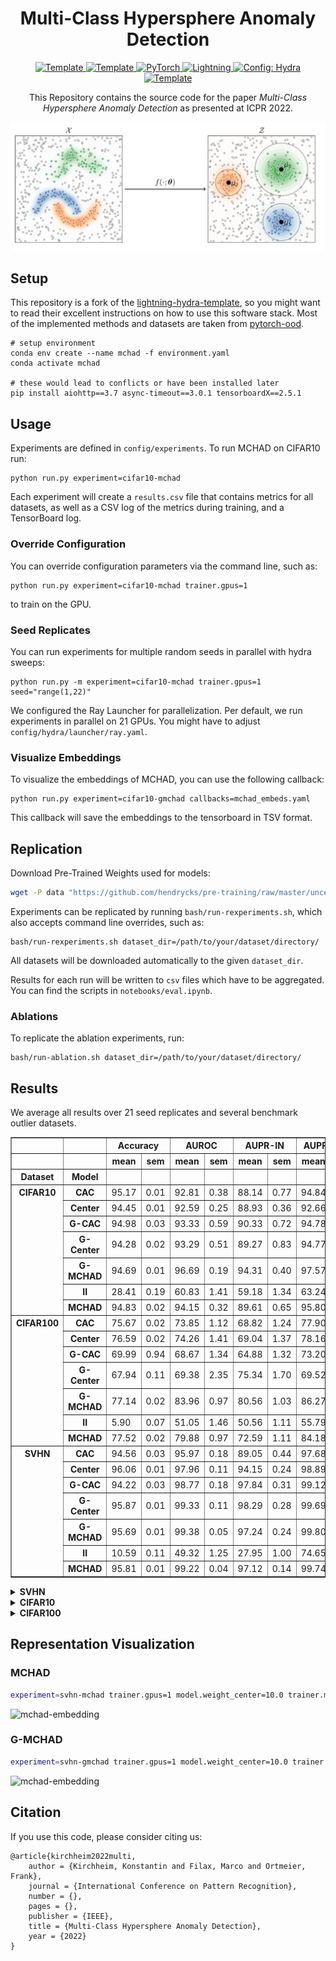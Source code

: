 <div align="center">

# Multi-Class Hypersphere Anomaly Detection

<a href="https://ieeexplore.ieee.org/abstract/document/9956337">
    <img alt="Template" src="http://img.shields.io/badge/ICPR-2022-4b44ce.svg">
</a>
<a href="https://github.com/kkirchheim/pytorch-ood">
    <img alt="Template" src="https://img.shields.io/badge/-PyTorch--OOD-017F2F?style=flat&logo=github&labelColor=gray">
</a>
<a href="https://pytorch.org/get-started/locally/">
    <img alt="PyTorch" src="https://img.shields.io/badge/PyTorch-ee4c2c?logo=pytorch&logoColor=white">
</a>
<a href="https://pytorchlightning.ai/">
    <img alt="Lightning" src="https://img.shields.io/badge/-Lightning-792ee5?logo=pytorchlightning&logoColor=white">
</a>
<a href="https://hydra.cc/">
    <img alt="Config: Hydra" src="https://img.shields.io/badge/Config-Hydra-89b8cd">
</a>
<a href="https://github.com/ashleve/lightning-hydra-template">
    <img alt="Template" src="https://img.shields.io/badge/-Lightning--Hydra--Template-017F2F?style=flat&logo=github&labelColor=gray">
</a>



This Repository contains the source code for the paper _Multi-Class Hypersphere Anomaly Detection_ as
presented at ICPR 2022.


![mchad](img/mchad.png)

</div>

## Setup
This repository is a fork of the
[lightning-hydra-template](https://github.com/ashleve/lightning-hydra-template), so you might
want to read their excellent instructions on how to use this software stack.
Most of the implemented methods and datasets are taken from [pytorch-ood](https://gitlab.com/kkirchheim/pytorch-ood).

```
# setup environment
conda env create --name mchad -f environment.yaml
conda activate mchad

# these would lead to conflicts or have been installed later
pip install aiohttp==3.7 async-timeout==3.0.1 tensorboardX==2.5.1
```

## Usage

Experiments are defined in `config/experiments`.
To run MCHAD on CIFAR10 run:

```
python run.py experiment=cifar10-mchad
```

Each experiment will create a `results.csv` file that contains metrics for all datasets, as
well as a CSV log of the metrics during training, and a TensorBoard log.

### Override Configuration
You can override configuration parameters via the command line, such as:
```shell
python run.py experiment=cifar10-mchad trainer.gpus=1
```
to train on the GPU.

### Seed Replicates
You can run experiments for multiple random seeds in parallel with hydra sweeps:
```shell
python run.py -m experiment=cifar10-mchad trainer.gpus=1 seed="range(1,22)"
```
We configured the Ray Launcher for parallelization.
Per default, we run experiments in parallel on 21 GPUs.
You might have to adjust `config/hydra/launcher/ray.yaml`.

### Visualize Embeddings
To visualize the embeddings of MCHAD, you can use the following callback:
```shell
python run.py experiment=cifar10-gmchad callbacks=mchad_embeds.yaml
```
This callback will save the embeddings to the tensorboard in TSV format. 

## Replication

Download Pre-Trained Weights used for models:
```sh
wget -P data "https://github.com/hendrycks/pre-training/raw/master/uncertainty/CIFAR/snapshots/imagenet/cifar10_excluded/imagenet_wrn_baseline_epoch_99.pt"
```

Experiments can be replicated by running `bash/run-rexperiments.sh`,
which also accepts command line overrides, such as:
```
bash/run-rexperiments.sh dataset_dir=/path/to/your/dataset/directory/
```

All datasets will be downloaded automatically to the given `dataset_dir`.

Results for each run will be written to `csv` files which have to be aggregated.
You can find the scripts in `notebooks/eval.ipynb`.

### Ablations

To replicate the ablation experiments, run:
```shell
bash/run-ablation.sh dataset_dir=/path/to/your/dataset/directory/
```

## Results

We average all results over 21 seed replicates and several benchmark outlier datasets.

<table border="1" class="dataframe">
  <thead>
    <tr>
      <th></th>
      <th></th>
      <th colspan="2" halign="left">Accuracy</th>
      <th colspan="2" halign="left">AUROC</th>
      <th colspan="2" halign="left">AUPR-IN</th>
      <th colspan="2" halign="left">AUPR-OUT</th>
      <th colspan="2" halign="left">FPR95</th>
    </tr>
    <tr>
      <th></th>
      <th></th>
      <th>mean</th>
      <th>sem</th>
      <th>mean</th>
      <th>sem</th>
      <th>mean</th>
      <th>sem</th>
      <th>mean</th>
      <th>sem</th>
      <th>mean</th>
      <th>sem</th>
    </tr>
    <tr>
      <th>Dataset</th>
      <th>Model</th>
      <th></th>
      <th></th>
      <th></th>
      <th></th>
      <th></th>
      <th></th>
      <th></th>
      <th></th>
      <th></th>
      <th></th>
    </tr>
  </thead>
  <tbody>
    <tr>
      <th rowspan="7" valign="top">CIFAR10</th>
      <th>CAC</th>
      <td>95.17</td>
      <td>0.01</td>
      <td>92.81</td>
      <td>0.38</td>
      <td>88.14</td>
      <td>0.77</td>
      <td>94.84</td>
      <td>0.23</td>
      <td>18.87</td>
      <td>0.76</td>
    </tr>
    <tr>
      <th>Center</th>
      <td>94.45</td>
      <td>0.01</td>
      <td>92.59</td>
      <td>0.25</td>
      <td>88.93</td>
      <td>0.36</td>
      <td>92.66</td>
      <td>0.38</td>
      <td>29.75</td>
      <td>1.58</td>
    </tr>
    <tr>
      <th>G-CAC</th>
      <td>94.98</td>
      <td>0.03</td>
      <td>93.33</td>
      <td>0.59</td>
      <td>90.33</td>
      <td>0.72</td>
      <td>94.78</td>
      <td>0.42</td>
      <td>19.95</td>
      <td>1.18</td>
    </tr>
    <tr>
      <th>G-Center</th>
      <td>94.28</td>
      <td>0.02</td>
      <td>93.29</td>
      <td>0.51</td>
      <td>89.27</td>
      <td>0.83</td>
      <td>94.77</td>
      <td>0.40</td>
      <td>19.19</td>
      <td>1.19</td>
    </tr>
    <tr>
      <th>G-MCHAD</th>
      <td>94.69</td>
      <td>0.01</td>
      <td>96.69</td>
      <td>0.19</td>
      <td>94.31</td>
      <td>0.40</td>
      <td>97.57</td>
      <td>0.13</td>
      <td>10.27</td>
      <td>0.52</td>
    </tr>
    <tr>
      <th>II</th>
      <td>28.41</td>
      <td>0.19</td>
      <td>60.83</td>
      <td>1.41</td>
      <td>59.18</td>
      <td>1.34</td>
      <td>63.24</td>
      <td>1.47</td>
      <td>78.18</td>
      <td>2.41</td>
    </tr>
    <tr>
      <th>MCHAD</th>
      <td>94.83</td>
      <td>0.02</td>
      <td>94.15</td>
      <td>0.32</td>
      <td>89.61</td>
      <td>0.65</td>
      <td>95.80</td>
      <td>0.22</td>
      <td>16.18</td>
      <td>0.80</td>
    </tr>
    <tr>
      <th rowspan="7" valign="top">CIFAR100</th>
      <th>CAC</th>
      <td>75.67</td>
      <td>0.02</td>
      <td>73.85</td>
      <td>1.12</td>
      <td>68.82</td>
      <td>1.24</td>
      <td>77.90</td>
      <td>0.97</td>
      <td>59.91</td>
      <td>1.92</td>
    </tr>
    <tr>
      <th>Center</th>
      <td>76.59</td>
      <td>0.02</td>
      <td>74.26</td>
      <td>1.41</td>
      <td>69.04</td>
      <td>1.37</td>
      <td>78.16</td>
      <td>1.25</td>
      <td>57.64</td>
      <td>2.32</td>
    </tr>
    <tr>
      <th>G-CAC</th>
      <td>69.99</td>
      <td>0.94</td>
      <td>68.67</td>
      <td>1.34</td>
      <td>64.88</td>
      <td>1.32</td>
      <td>73.20</td>
      <td>1.11</td>
      <td>66.95</td>
      <td>1.85</td>
    </tr>
    <tr>
      <th>G-Center</th>
      <td>67.94</td>
      <td>0.11</td>
      <td>69.38</td>
      <td>2.35</td>
      <td>75.34</td>
      <td>1.70</td>
      <td>69.52</td>
      <td>2.04</td>
      <td>66.75</td>
      <td>3.40</td>
    </tr>
    <tr>
      <th>G-MCHAD</th>
      <td>77.14</td>
      <td>0.02</td>
      <td>83.96</td>
      <td>0.97</td>
      <td>80.56</td>
      <td>1.03</td>
      <td>86.27</td>
      <td>0.90</td>
      <td>45.17</td>
      <td>2.38</td>
    </tr>
    <tr>
      <th>II</th>
      <td>5.90</td>
      <td>0.07</td>
      <td>51.05</td>
      <td>1.46</td>
      <td>50.56</td>
      <td>1.11</td>
      <td>55.79</td>
      <td>1.27</td>
      <td>86.72</td>
      <td>1.88</td>
    </tr>
    <tr>
      <th>MCHAD</th>
      <td>77.52</td>
      <td>0.02</td>
      <td>79.88</td>
      <td>0.97</td>
      <td>72.59</td>
      <td>1.11</td>
      <td>84.18</td>
      <td>0.81</td>
      <td>48.83</td>
      <td>2.05</td>
    </tr>
    <tr>
      <th rowspan="7" valign="top">SVHN</th>
      <th>CAC</th>
      <td>94.56</td>
      <td>0.03</td>
      <td>95.97</td>
      <td>0.18</td>
      <td>89.05</td>
      <td>0.44</td>
      <td>97.68</td>
      <td>0.14</td>
      <td>14.60</td>
      <td>1.02</td>
    </tr>
    <tr>
      <th>Center</th>
      <td>96.06</td>
      <td>0.01</td>
      <td>97.96</td>
      <td>0.11</td>
      <td>94.15</td>
      <td>0.24</td>
      <td>98.89</td>
      <td>0.08</td>
      <td>6.35</td>
      <td>0.31</td>
    </tr>
    <tr>
      <th>G-CAC</th>
      <td>94.22</td>
      <td>0.03</td>
      <td>98.77</td>
      <td>0.18</td>
      <td>97.84</td>
      <td>0.31</td>
      <td>99.12</td>
      <td>0.13</td>
      <td>5.67</td>
      <td>0.97</td>
    </tr>
    <tr>
      <th>G-Center</th>
      <td>95.87</td>
      <td>0.01</td>
      <td>99.33</td>
      <td>0.11</td>
      <td>98.29</td>
      <td>0.28</td>
      <td>99.69</td>
      <td>0.05</td>
      <td>2.60</td>
      <td>0.41</td>
    </tr>
    <tr>
      <th>G-MCHAD</th>
      <td>95.69</td>
      <td>0.01</td>
      <td>99.38</td>
      <td>0.05</td>
      <td>97.24</td>
      <td>0.24</td>
      <td>99.80</td>
      <td>0.02</td>
      <td>2.14</td>
      <td>0.18</td>
    </tr>
    <tr>
      <th>II</th>
      <td>10.59</td>
      <td>0.11</td>
      <td>49.32</td>
      <td>1.25</td>
      <td>27.95</td>
      <td>1.00</td>
      <td>74.65</td>
      <td>0.80</td>
      <td>86.42</td>
      <td>1.64</td>
    </tr>
    <tr>
      <th>MCHAD</th>
      <td>95.81</td>
      <td>0.01</td>
      <td>99.22</td>
      <td>0.04</td>
      <td>97.12</td>
      <td>0.14</td>
      <td>99.74</td>
      <td>0.02</td>
      <td>3.16</td>
      <td>0.20</td>
    </tr>
  </tbody>
</table>


<details>
<summary><b>SVHN</b></summary>

![mchad](img/auroc-SVHN.png)

</details>

<details>
<summary><b>CIFAR10</b></summary>

![mchad](img/auroc-CIFAR10.png)

</details>


<details>
<summary><b>CIFAR100</b></summary>

![mchad](img/auroc-CIFAR100.png)

</details>

## Representation Visualization

### MCHAD
```sh
experiment=svhn-mchad trainer.gpus=1 model.weight_center=10.0 trainer.min_epochs=100 model.n_embedding=2
```
![mchad-embedding](img/mchad.gif)

### G-MCHAD

```sh
experiment=svhn-gmchad trainer.gpus=1 model.weight_center=10.0 trainer.min_epochs=100  model.n_embedding=2
```
![mchad-embedding](img/gmchad.gif)



## Citation
If you use this code, please consider citing us:

```text
@article{kirchheim2022multi,
	author = {Kirchheim, Konstantin and Filax, Marco and Ortmeier, Frank},
	journal = {International Conference on Pattern Recognition},
	number = {},
	pages = {},
	publisher = {IEEE},
	title = {Multi-Class Hypersphere Anomaly Detection},
	year = {2022}
}
```
